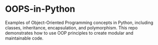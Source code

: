 # OOPS-in-Python
Examples of Object-Oriented Programming concepts in Python, including classes, inheritance, encapsulation, and polymorphism. This repo demonstrates how to use OOP principles to create modular and maintainable code.

